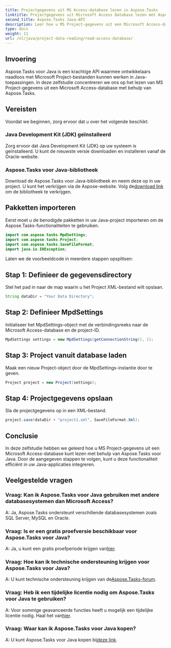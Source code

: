 ```yaml
---
title: Projectgegevens uit MS Access-database lezen in Aspose.Tasks
linktitle: Projectgegevens uit Microsoft Access Database lezen met Aspose.Tasks
second_title: Aspose.Tasks Java-API
description: Leer hoe u MS Project-gegevens uit een Microsoft Access-database kunt lezen met Aspose.Tasks voor Java. Volg onze stap-voor-stap handleiding voor een naadloze integratie.
type: docs
weight: 11
url: /nl/java/project-data-reading/read-access-database/
---
```

## Invoering
Aspose.Tasks voor Java is een krachtige API waarmee ontwikkelaars naadloos met Microsoft Project-bestanden kunnen werken in Java-toepassingen. In deze zelfstudie concentreren we ons op het lezen van MS Project-gegevens uit een Microsoft Access-database met behulp van Aspose.Tasks.
## Vereisten
Voordat we beginnen, zorg ervoor dat u over het volgende beschikt:
### Java Development Kit (JDK) geïnstalleerd
Zorg ervoor dat Java Development Kit (JDK) op uw systeem is geïnstalleerd. U kunt de nieuwste versie downloaden en installeren vanaf de Oracle-website.
### Aspose.Tasks voor Java-bibliotheek
 Download de Aspose.Tasks voor Java-bibliotheek en neem deze op in uw project. U kunt het verkrijgen via de Aspose-website. Volg de[download link](https://releases.aspose.com/tasks/java/) om de bibliotheek te verkrijgen.

## Pakketten importeren
Eerst moet u de benodigde pakketten in uw Java-project importeren om de Aspose.Tasks-functionaliteiten te gebruiken.
```java
import com.aspose.tasks.MpdSettings;
import com.aspose.tasks.Project;
import com.aspose.tasks.SaveFileFormat;
import java.io.IOException;
```

Laten we de voorbeeldcode in meerdere stappen opsplitsen:
## Stap 1: Definieer de gegevensdirectory
Stel het pad in naar de map waarin u het Project XML-bestand wilt opslaan.
```java
String dataDir = "Your Data Directory";
```
## Stap 2: Definieer MpdSettings
Initialiseer het MpdSettings-object met de verbindingsreeks naar de Microsoft Access-database en de project-ID.
```java
MpdSettings settings = new MpdSettings(getConnectionString(), 1);
```
## Stap 3: Project vanuit database laden
Maak een nieuw Project-object door de MpdSettings-instantie door te geven.
```java
Project project = new Project(settings);
```
## Stap 4: Projectgegevens opslaan
Sla de projectgegevens op in een XML-bestand.
```java
project.save(dataDir + "project1.xml", SaveFileFormat.Xml);
```

## Conclusie
In deze zelfstudie hebben we geleerd hoe u MS Project-gegevens uit een Microsoft Access-database kunt lezen met behulp van Aspose.Tasks voor Java. Door de aangegeven stappen te volgen, kunt u deze functionaliteit efficiënt in uw Java-applicaties integreren.
## Veelgestelde vragen
### Vraag: Kan ik Aspose.Tasks voor Java gebruiken met andere databasesystemen dan Microsoft Access?
A: Ja, Aspose.Tasks ondersteunt verschillende databasesystemen zoals SQL Server, MySQL en Oracle.
### Vraag: Is er een gratis proefversie beschikbaar voor Aspose.Tasks voor Java?
 A: Ja, u kunt een gratis proefperiode krijgen van[hier](https://releases.aspose.com/).
### Vraag: Hoe kan ik technische ondersteuning krijgen voor Aspose.Tasks voor Java?
 A: U kunt technische ondersteuning krijgen van de[Aspose.Tasks-forum](https://forum.aspose.com/c/tasks/15).
### Vraag: Heb ik een tijdelijke licentie nodig om Aspose.Tasks voor Java te gebruiken?
 A: Voor sommige geavanceerde functies heeft u mogelijk een tijdelijke licentie nodig. Haal het van[hier](https://purchase.aspose.com/temporary-license/).
### Vraag: Waar kan ik Aspose.Tasks voor Java kopen?
 A: U kunt Aspose.Tasks voor Java kopen bij[deze link](https://purchase.aspose.com/buy).